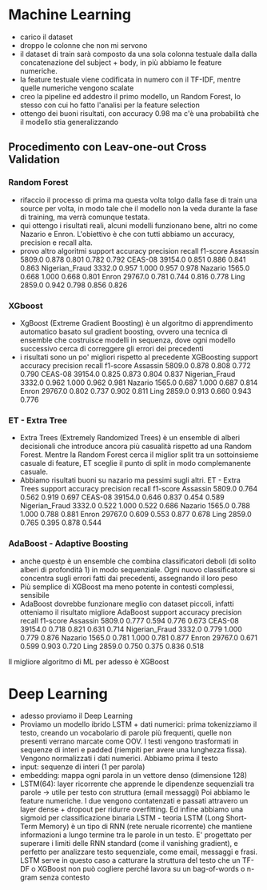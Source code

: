 # Machine Learning
- carico il dataset
- droppo le colonne che non mi servono
- il dataset di train sarà composto da una sola colonna testuale dalla dalla concatenazione del subject + body, in più abbiamo le feature numeriche.
- la feature testuale viene codificata in numero con il TF-IDF, mentre quelle numeriche vengono scalate
- creo la pipeline ed addestro il primo modello, un Random Forest, lo stesso con cui ho fatto l'analisi per la feature selection
-  ottengo dei buoni risultati, con accuracy 0.98 ma c'è una probabilità che il modello stia generalizzando
## Procedimento con Leav-one-out Cross Validation
### Random Forest
- rifaccio il processo di prima ma questa volta tolgo dalla fase di train una source per volta, in modo tale che il modello non la veda durante la fase di training, ma verrà comunque testata.
- qui ottengo i risultati reali, alcuni modelli funzionano bene, altri no come Nazario e Enron. L'obiettivo è che con tutti abbiamo un accuracy, precision e recall alta.
- provo altro algoritmi
                support  accuracy  precision  recall  f1-score
Assassin         5809.0     0.878      0.801   0.782     0.792
CEAS-08         39154.0     0.851      0.886   0.841     0.863
Nigerian_Fraud   3332.0     0.957      1.000   0.957     0.978
Nazario          1565.0     0.668      1.000   0.668     0.801
Enron           29767.0     0.781      0.744   0.816     0.778
Ling             2859.0     0.942      0.798   0.856     0.826
### XGboost
- XgBoost (Extreme Gradient Boosting) è un algoritmo di apprendimento automatico basato sul gradient boosting, ovvero una tecnica di ensemble che costruisce modelli in sequenza, dove ogni modello successivo cerca di correggere gli errori dei precedenti
- i risultati sono un po' migliori rispetto al precedente
XGBoosting
                 support  accuracy  precision  recall  f1-score
Assassin         5809.0     0.878      0.808   0.772     0.790
CEAS-08         39154.0     0.825      0.873   0.804     0.837
Nigerian_Fraud   3332.0     0.962      1.000   0.962     0.981
Nazario          1565.0     0.687      1.000   0.687     0.814
Enron           29767.0     0.802      0.737   0.902     0.811
Ling             2859.0     0.913      0.660   0.943     0.776
### ET - Extra Tree
- Extra Trees (Extremely Randomized Trees) è un ensemble di alberi decisionali che introduce ancora più casualità rispetto ad una Random Forest. Mentre la Random Forest cerca il miglior split tra un sottoinsieme casuale di feature, ET sceglie il punto di split in modo complemanente casuale.
- Abbiamo risultati buoni su nazario ma pessimi sugli altri.
ET - Extra Trees
                 support  accuracy  precision  recall  f1-score
Assassin         5809.0     0.764      0.562   0.919     0.697
CEAS-08         39154.0     0.646      0.837   0.454     0.589
Nigerian_Fraud   3332.0     0.522      1.000   0.522     0.686
Nazario          1565.0     0.788      1.000   0.788     0.881
Enron           29767.0     0.609      0.553   0.877     0.678
Ling             2859.0     0.765      0.395   0.878     0.544
### AdaBoost - Adaptive Boosting
- anche questp è un ensemble che combina classificatori deboli (di solito alberi di profondità 1) in modo sequenziale. Ogni nuovo classificatore si concentra sugli errori fatti dai precedenti, assegnando il loro peso
- Più semplice di XGBoost ma meno potente in contesti complessi, sensibile
- AdaBoost dovrebbe funzionare meglio con dataset piccoli, infatti otteniamo il risultato migliore
AdaBoost
                 support  accuracy  precision  recall  f1-score
Assassin         5809.0     0.777      0.594   0.776     0.673
CEAS-08         39154.0     0.718      0.821   0.631     0.714
Nigerian_Fraud   3332.0     0.779      1.000   0.779     0.876
Nazario          1565.0     0.781      1.000   0.781     0.877
Enron           29767.0     0.671      0.599   0.903     0.720
Ling             2859.0     0.750      0.375   0.836     0.518

Il migliore algoritmo di ML per adesso è XGBoost

# Deep Learning
- adesso proviamo il Deep Learning
- Proviamo un modello ibrido LSTM + dati numerici: prima tokenizziamo il testo, creando un vocabolario di parole più frequenti, quelle non presenti verrano marcate come OOV. I testi vengono trasformati in sequenze di interi e padded (riempiti per avere una lunghezza fissa). Vengono normalizzati i dati numerici.
Abbiamo prima il testo
- input: sequenze di interi (1 per parola)
- embedding: mappa ogni parola in un vettore denso (dimensione 128)
- LSTM(64): layer ricorrente che apprende le dipendenze sequenziali tra parole -> utile per testo con struttura (email messaggi)
Poi abbiamo le feature numeriche. I due vengono contatenzati e passati attravero un layer dense + dropout per ridurre overfitting. Ed infine abbiamo una sigmoid per classificazione binaria
LSTM - teoria
LSTM (Long Short-Term Memory) è un tipo di RNN (rete neruale ricorrente) che mantiene informazioni a lungo termine tra le parole in un testo. E' progettato per superare i limiti delle RNN standard (come il vanishing gradient), e perfetto per analizzare testo sequenziale, come email, messaggi e frasi.
LSTM serve in questo caso a catturare la struttura del testo che un TF-DF o XGBoost non può cogliere perché lavora su un bag-of-words o n-gram senza contesto
